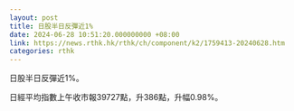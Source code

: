 ```yaml
---
layout: post
title: 日股半日反彈近1%
date: 2024-06-28 10:51:20.000000000 +08:00
link: https://news.rthk.hk/rthk/ch/component/k2/1759413-20240628.htm
categories: rthk
---
```


日股半日反彈近1%。

日經平均指數上午收市報39727點，升386點，升幅0.98%。

